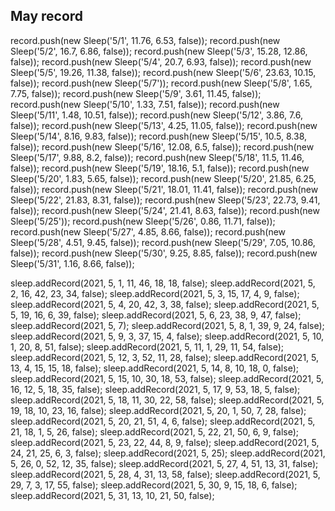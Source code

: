 ## May record

record.push(new Sleep('5/1', 11.76, 6.53, false));
record.push(new Sleep('5/2', 16.7, 6.86, false));
record.push(new Sleep('5/3', 15.28, 12.86, false));
record.push(new Sleep('5/4', 20.7, 6.93, false));
record.push(new Sleep('5/5', 19.26, 11.38, false));
record.push(new Sleep('5/6', 23.63, 10.15, false));
record.push(new Sleep('5/7'));
record.push(new Sleep('5/8', 1.65, 7.75, false));
record.push(new Sleep('5/9', 3.61, 11.45, false));
record.push(new Sleep('5/10', 1.33, 7.51, false));
record.push(new Sleep('5/11', 1.48, 10.51, false));
record.push(new Sleep('5/12', 3.86, 7.6, false));
record.push(new Sleep('5/13', 4.25, 11.05, false));
record.push(new Sleep('5/14', 8.16, 9.83, false));
record.push(new Sleep('5/15', 10.5, 8.38, false));
record.push(new Sleep('5/16', 12.08, 6.5, false));
record.push(new Sleep('5/17', 9.88, 8.2, false));
record.push(new Sleep('5/18', 11.5, 11.46, false));
record.push(new Sleep('5/19', 18.16, 5.1, false));
record.push(new Sleep('5/20', 1.83, 5.65, false));
record.push(new Sleep('5/20', 21.85, 6.25, false)); 
record.push(new Sleep('5/21', 18.01, 11.41, false));
record.push(new Sleep('5/22', 21.83, 8.31, false));
record.push(new Sleep('5/23', 22.73, 9.41, false));
record.push(new Sleep('5/24', 21.41, 8.63, false));
record.push(new Sleep('5/25'));
record.push(new Sleep('5/26', 0.86, 11.71, false));
record.push(new Sleep('5/27', 4.85, 8.66, false));
record.push(new Sleep('5/28', 4.51, 9.45, false));
record.push(new Sleep('5/29', 7.05, 10.86, false));
record.push(new Sleep('5/30', 9.25, 8.85, false));
record.push(new Sleep('5/31', 1.16, 8.66, false));



sleep.addRecord(2021, 5, 1, 11, 46, 18, 18, false);
sleep.addRecord(2021, 5, 2, 16, 42, 23, 34, false);
sleep.addRecord(2021, 5, 3, 15, 17, 4, 9, false);
sleep.addRecord(2021, 5, 4, 20, 42, 3, 38, false);
sleep.addRecord(2021, 5, 5, 19, 16, 6, 39, false);
sleep.addRecord(2021, 5, 6, 23, 38, 9, 47, false);
sleep.addRecord(2021, 5, 7);
sleep.addRecord(2021, 5, 8, 1, 39, 9, 24, false);
sleep.addRecord(2021, 5, 9, 3, 37, 15, 4, false);
sleep.addRecord(2021, 5, 10, 1, 20, 8, 51, false);
sleep.addRecord(2021, 5, 11, 1, 29, 11, 54, false);
sleep.addRecord(2021, 5, 12, 3, 52, 11, 28, false);
sleep.addRecord(2021, 5, 13, 4, 15, 15, 18, false);
sleep.addRecord(2021, 5, 14, 8, 10, 18, 0, false);
sleep.addRecord(2021, 5, 15, 10, 30, 18, 53, false);
sleep.addRecord(2021, 5, 16, 12, 5, 18, 35, false);
sleep.addRecord(2021, 5, 17, 9, 53, 18, 5, false);
sleep.addRecord(2021, 5, 18, 11, 30, 22, 58, false);
sleep.addRecord(2021, 5, 19, 18, 10, 23, 16, false);
sleep.addRecord(2021, 5, 20, 1, 50, 7, 28, false);
sleep.addRecord(2021, 5, 20, 21, 51, 4, 6, false);
sleep.addRecord(2021, 5, 21, 18, 1, 5, 26, false);
sleep.addRecord(2021, 5, 22, 21, 50, 6, 9, false);
sleep.addRecord(2021, 5, 23, 22, 44, 8, 9, false);
sleep.addRecord(2021, 5, 24, 21, 25, 6, 3, false);
sleep.addRecord(2021, 5, 25);
sleep.addRecord(2021, 5, 26, 0, 52, 12, 35, false);
sleep.addRecord(2021, 5, 27, 4, 51, 13, 31, false);
sleep.addRecord(2021, 5, 28, 4, 31, 13, 58, false);
sleep.addRecord(2021, 5, 29, 7, 3, 17, 55, false);
sleep.addRecord(2021, 5, 30, 9, 15, 18, 6, false);
sleep.addRecord(2021, 5, 31, 13, 10, 21, 50, false);